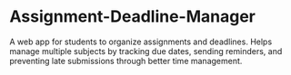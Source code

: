 # Assignment-Deadline-Manager
A web app for students to organize assignments and deadlines. Helps manage multiple subjects by tracking due dates, sending reminders, and preventing late submissions through better time management.
